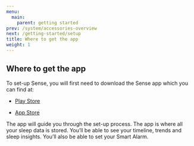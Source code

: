 ```yaml
---
menu:
  main:
    parent: getting started
prev: /system/accessories-overview
next: /getting-started/setup
title: Where to get the app
weight: 1
---
```


## Where to get the app

To set-up Sense, you will first need to download the Sense app which you can find at:


- [Play Store](https://play.google.com/store/apps/details?id=is.hello.sense&hl=en)

- [App Store](https://search.itunes.apple.com/WebObjects/MZContentLink.woa/wa/link?mt=8&path=apps%2fsense)



The app will guide you through the set-up process. The app is where all your sleep data is stored. You’ll be able to see your timeline, trends and sleep insights. You’ll also be able to set your Smart Alarm.
